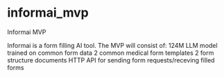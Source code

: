 # informai_mvp
Informai MVP

Informai is a form filling AI tool. 
The MVP will consist of:
  124M LLM model trained on common form data
  2 common medical form templates
  2 form structure documents
  HTTP API for sending form requests/receving filled forms

